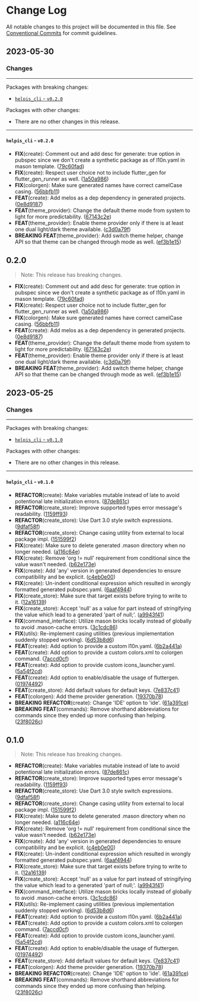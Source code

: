 # Change Log

All notable changes to this project will be documented in this file.
See [Conventional Commits](https://conventionalcommits.org) for commit guidelines.

## 2023-05-30

### Changes

---

Packages with breaking changes:

 - [`helpis_cli` - `v0.2.0`](#helpis_cli---v020)

Packages with other changes:

 - There are no other changes in this release.

---

#### `helpis_cli` - `v0.2.0`

 - **FIX**(create): Comment out and add desc for generate: true option in pubspec since we don't create a synthetic package as of l10n.yaml in mason template. ([79c60fad](https://github.com/helpisdev/helpis_cli.git/commit/79c60fad3e3000eb0e35e0208e08372502939036))
 - **FIX**(create): Respect user choice not to include flutter_gen for flutter_gen_runner as well. ([1a50a986](https://github.com/helpisdev/helpis_cli.git/commit/1a50a9861cee74262ef0f8c3d320e23abb35ddc1))
 - **FIX**(colorgen): Make sure generated names have correct camelCase casing. ([56bbfb11](https://github.com/helpisdev/helpis_cli.git/commit/56bbfb11e705a8ad9d736f703077683b48457a87))
 - **FEAT**(create): Add melos as a dep dependency in generated projects. ([0e8d9187](https://github.com/helpisdev/helpis_cli.git/commit/0e8d9187e54be4dcb8e5b5fa2031e0b9cd52d546))
 - **FEAT**(theme_provider): Change the default theme mode from system to light for more predictability. ([67143c2e](https://github.com/helpisdev/helpis_cli.git/commit/67143c2e3dcd236249f1baab3ab4e8e581e6f9c7))
 - **FEAT**(theme_provider): Enable theme provider only if there is at least one dual light/dark theme available. ([c3d0a79f](https://github.com/helpisdev/helpis_cli.git/commit/c3d0a79f6ce028263978d8ecb5aba19e6fbc4ec3))
 - **BREAKING** **FEAT**(theme_provider): Add switch theme helper, change API so that theme can be changed through mode as well. ([ef3b1e15](https://github.com/helpisdev/helpis_cli.git/commit/ef3b1e15e9b75551eb43c50053746a5e9f297075))

## 0.2.0

> Note: This release has breaking changes.

 - **FIX**(create): Comment out and add desc for generate: true option in pubspec since we don't create a synthetic package as of l10n.yaml in mason template. ([79c60fad](https://github.com/helpisdev/helpis_cli.git/commit/79c60fad3e3000eb0e35e0208e08372502939036))
 - **FIX**(create): Respect user choice not to include flutter_gen for flutter_gen_runner as well. ([1a50a986](https://github.com/helpisdev/helpis_cli.git/commit/1a50a9861cee74262ef0f8c3d320e23abb35ddc1))
 - **FIX**(colorgen): Make sure generated names have correct camelCase casing. ([56bbfb11](https://github.com/helpisdev/helpis_cli.git/commit/56bbfb11e705a8ad9d736f703077683b48457a87))
 - **FEAT**(create): Add melos as a dep dependency in generated projects. ([0e8d9187](https://github.com/helpisdev/helpis_cli.git/commit/0e8d9187e54be4dcb8e5b5fa2031e0b9cd52d546))
 - **FEAT**(theme_provider): Change the default theme mode from system to light for more predictability. ([67143c2e](https://github.com/helpisdev/helpis_cli.git/commit/67143c2e3dcd236249f1baab3ab4e8e581e6f9c7))
 - **FEAT**(theme_provider): Enable theme provider only if there is at least one dual light/dark theme available. ([c3d0a79f](https://github.com/helpisdev/helpis_cli.git/commit/c3d0a79f6ce028263978d8ecb5aba19e6fbc4ec3))
 - **BREAKING** **FEAT**(theme_provider): Add switch theme helper, change API so that theme can be changed through mode as well. ([ef3b1e15](https://github.com/helpisdev/helpis_cli.git/commit/ef3b1e15e9b75551eb43c50053746a5e9f297075))


## 2023-05-25

### Changes

---

Packages with breaking changes:

 - [`helpis_cli` - `v0.1.0`](#helpis_cli---v010)

Packages with other changes:

 - There are no other changes in this release.

---

#### `helpis_cli` - `v0.1.0`

 - **REFACTOR**(create): Make variables mutable instead of late to avoid potentional late initialization errors. ([87de861c](https://github.com/helpisdev/helpis_cli.git/commit/87de861c3ba1b4789eac75b9d2fa5bc73b4123c6))
 - **REFACTOR**(create_store): Improve supported types error message's readability. ([1159ff93](https://github.com/helpisdev/helpis_cli.git/commit/1159ff93db120cd9f1e20ec5e5473dfb81ae1d09))
 - **REFACTOR**(create_store): Use Dart 3.0 style switch expressions. ([9dfaf58f](https://github.com/helpisdev/helpis_cli.git/commit/9dfaf58fb3de4fb0609b585433e1d6ed551afe7a))
 - **REFACTOR**(create_store): Change casing utility from external to local package impl. ([151599f2](https://github.com/helpisdev/helpis_cli.git/commit/151599f26511a5a0e63f9a402fffe6da05277293))
 - **FIX**(create): Make sure to delete generated .mason directory when no longer needed. ([a116c64e](https://github.com/helpisdev/helpis_cli.git/commit/a116c64ec4d75e97a8cf57943e584c778c08d982))
 - **FIX**(create): Remove 'org != null' requirement from conditional since the value wasn't needed. ([b62e173e](https://github.com/helpisdev/helpis_cli.git/commit/b62e173e9beb3566077fc69664711d6ea47ea084))
 - **FIX**(create): Add 'any' version in generated dependencies to ensure compatibility and be explicit. ([c4eb0e00](https://github.com/helpisdev/helpis_cli.git/commit/c4eb0e003263df997c03c2cbb97a2e2b7da0d8b5))
 - **FIX**(create): Un-indent conditional expression which resulted in wrongly formatted generated pubspec.yaml. ([6aaf4944](https://github.com/helpisdev/helpis_cli.git/commit/6aaf4944c9e16da3ddff381e781e26f4823082a5))
 - **FIX**(create_store): Make sure that target exists before trying to write to it. ([12a16139](https://github.com/helpisdev/helpis_cli.git/commit/12a16139d039ac83109f52cc981006c817b54e01))
 - **FIX**(create_store): Accept 'null' as a value for part instead of stringifying the value which lead to a generated 'part of null;'. ([a9943f41](https://github.com/helpisdev/helpis_cli.git/commit/a9943f419df7cb5b3b1decfa94858632107f035f))
 - **FIX**(command_interface): Utilize mason bricks locally instead of globally to avoid .mason-cache errors. ([3c1cdc86](https://github.com/helpisdev/helpis_cli.git/commit/3c1cdc86cb8c30fc3aeb5ba8ed336fc402cf0678))
 - **FIX**(utils): Re-implement casing utilities (previous implementation suddenly stopped working). ([6d53b8d6](https://github.com/helpisdev/helpis_cli.git/commit/6d53b8d6d4bd963657cda24a160f0bbcc665eb5d))
 - **FEAT**(create): Add option to provide a custom l10n.yaml. ([6b2a441a](https://github.com/helpisdev/helpis_cli.git/commit/6b2a441ae7ca78160d4205e8e17b8a85aa2e8457))
 - **FEAT**(create): Add option to provide a custom colors.xml to colorgen command. ([7accd0cf](https://github.com/helpisdev/helpis_cli.git/commit/7accd0cf967622312c39e25abe6df3387833701e))
 - **FEAT**(create): Add option to provide custom icons_launcher.yaml. ([5a54f2cd](https://github.com/helpisdev/helpis_cli.git/commit/5a54f2cd4ed199a5737ad42331502ba9877b7288))
 - **FEAT**(create): Add option to enable/disable the usage of fluttergen. ([01974492](https://github.com/helpisdev/helpis_cli.git/commit/01974492abf66975ccef2fe123681a26721a53bc))
 - **FEAT**(create_store): Add default values for default keys. ([7e837c41](https://github.com/helpisdev/helpis_cli.git/commit/7e837c41dbea4018c3bdf60214bfc277e4df0b48))
 - **FEAT**(colorgen): Add theme provider generation. ([19370b78](https://github.com/helpisdev/helpis_cli.git/commit/19370b78f40fa9df4a240a43ecba65e9230fd78b))
 - **BREAKING** **REFACTOR**(create): Change 'IDE' option to 'ide'. ([61a391ce](https://github.com/helpisdev/helpis_cli.git/commit/61a391ce737791bbf9f3e827ea2dba3d994cf978))
 - **BREAKING** **FEAT**(commands): Remove shorthand abbreviations for commands since they ended up more confusing than helping. ([23f8026c](https://github.com/helpisdev/helpis_cli.git/commit/23f8026c158a9615346e7d22babaf12a615bd19d))

## 0.1.0

> Note: This release has breaking changes.

 - **REFACTOR**(create): Make variables mutable instead of late to avoid potentional late initialization errors. ([87de861c](https://github.com/helpisdev/helpis_cli.git/commit/87de861c3ba1b4789eac75b9d2fa5bc73b4123c6))
 - **REFACTOR**(create_store): Improve supported types error message's readability. ([1159ff93](https://github.com/helpisdev/helpis_cli.git/commit/1159ff93db120cd9f1e20ec5e5473dfb81ae1d09))
 - **REFACTOR**(create_store): Use Dart 3.0 style switch expressions. ([9dfaf58f](https://github.com/helpisdev/helpis_cli.git/commit/9dfaf58fb3de4fb0609b585433e1d6ed551afe7a))
 - **REFACTOR**(create_store): Change casing utility from external to local package impl. ([151599f2](https://github.com/helpisdev/helpis_cli.git/commit/151599f26511a5a0e63f9a402fffe6da05277293))
 - **FIX**(create): Make sure to delete generated .mason directory when no longer needed. ([a116c64e](https://github.com/helpisdev/helpis_cli.git/commit/a116c64ec4d75e97a8cf57943e584c778c08d982))
 - **FIX**(create): Remove 'org != null' requirement from conditional since the value wasn't needed. ([b62e173e](https://github.com/helpisdev/helpis_cli.git/commit/b62e173e9beb3566077fc69664711d6ea47ea084))
 - **FIX**(create): Add 'any' version in generated dependencies to ensure compatibility and be explicit. ([c4eb0e00](https://github.com/helpisdev/helpis_cli.git/commit/c4eb0e003263df997c03c2cbb97a2e2b7da0d8b5))
 - **FIX**(create): Un-indent conditional expression which resulted in wrongly formatted generated pubspec.yaml. ([6aaf4944](https://github.com/helpisdev/helpis_cli.git/commit/6aaf4944c9e16da3ddff381e781e26f4823082a5))
 - **FIX**(create_store): Make sure that target exists before trying to write to it. ([12a16139](https://github.com/helpisdev/helpis_cli.git/commit/12a16139d039ac83109f52cc981006c817b54e01))
 - **FIX**(create_store): Accept 'null' as a value for part instead of stringifying the value which lead to a generated 'part of null;'. ([a9943f41](https://github.com/helpisdev/helpis_cli.git/commit/a9943f419df7cb5b3b1decfa94858632107f035f))
 - **FIX**(command_interface): Utilize mason bricks locally instead of globally to avoid .mason-cache errors. ([3c1cdc86](https://github.com/helpisdev/helpis_cli.git/commit/3c1cdc86cb8c30fc3aeb5ba8ed336fc402cf0678))
 - **FIX**(utils): Re-implement casing utilities (previous implementation suddenly stopped working). ([6d53b8d6](https://github.com/helpisdev/helpis_cli.git/commit/6d53b8d6d4bd963657cda24a160f0bbcc665eb5d))
 - **FEAT**(create): Add option to provide a custom l10n.yaml. ([6b2a441a](https://github.com/helpisdev/helpis_cli.git/commit/6b2a441ae7ca78160d4205e8e17b8a85aa2e8457))
 - **FEAT**(create): Add option to provide a custom colors.xml to colorgen command. ([7accd0cf](https://github.com/helpisdev/helpis_cli.git/commit/7accd0cf967622312c39e25abe6df3387833701e))
 - **FEAT**(create): Add option to provide custom icons_launcher.yaml. ([5a54f2cd](https://github.com/helpisdev/helpis_cli.git/commit/5a54f2cd4ed199a5737ad42331502ba9877b7288))
 - **FEAT**(create): Add option to enable/disable the usage of fluttergen. ([01974492](https://github.com/helpisdev/helpis_cli.git/commit/01974492abf66975ccef2fe123681a26721a53bc))
 - **FEAT**(create_store): Add default values for default keys. ([7e837c41](https://github.com/helpisdev/helpis_cli.git/commit/7e837c41dbea4018c3bdf60214bfc277e4df0b48))
 - **FEAT**(colorgen): Add theme provider generation. ([19370b78](https://github.com/helpisdev/helpis_cli.git/commit/19370b78f40fa9df4a240a43ecba65e9230fd78b))
 - **BREAKING** **REFACTOR**(create): Change 'IDE' option to 'ide'. ([61a391ce](https://github.com/helpisdev/helpis_cli.git/commit/61a391ce737791bbf9f3e827ea2dba3d994cf978))
 - **BREAKING** **FEAT**(commands): Remove shorthand abbreviations for commands since they ended up more confusing than helping. ([23f8026c](https://github.com/helpisdev/helpis_cli.git/commit/23f8026c158a9615346e7d22babaf12a615bd19d))

